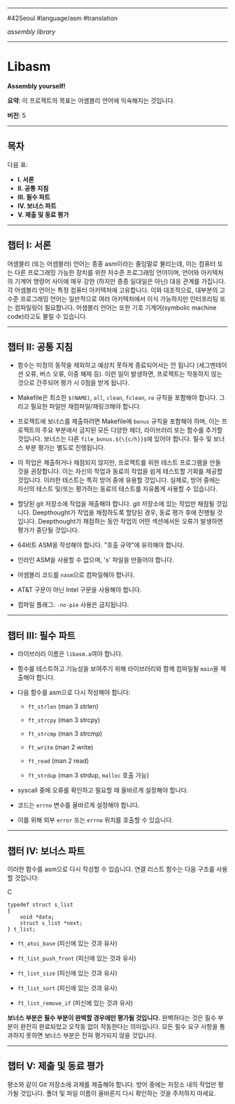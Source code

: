 
---

#42Seoul #language/asm #translation

_assembly library_

---

# Libasm

**Assembly yourself!**

**요약**: 이 프로젝트의 목표는 어셈블리 언어에 익숙해지는 것입니다.

**버전**: 5

---

## 목차

다음 표:

- **I. 서론**
- **II. 공통 지침**
- **III. 필수 파트**
- **IV. 보너스 파트**
- **V. 제출 및 동료 평가**

---

## 챕터 I: 서론

어셈블리 (또는 어셈블러) 언어는 종종 asm이라는 줄임말로 불리는데, 이는 컴퓨터 또는 다른 프로그래밍 가능한 장치를 위한 저수준 프로그래밍 언어이며, 언어와 아키텍처의 기계어 명령어 사이에 매우 강한 (하지만 종종 일대일은 아닌) 대응 관계를 가집니다. 각 어셈블리 언어는 특정 컴퓨터 아키텍처에 고유합니다. 이와 대조적으로, 대부분의 고수준 프로그래밍 언어는 일반적으로 여러 아키텍처에서 이식 가능하지만 인터프리팅 또는 컴파일링이 필요합니다. 어셈블리 언어는 또한 기호 기계어(symbolic machine code)라고도 불릴 수 있습니다.

---

## 챕터 II: 공통 지침

- 함수는 미정의 동작을 제외하고 예상치 못하게 종료되어서는 안 됩니다 (세그멘테이션 오류, 버스 오류, 이중 해제 등). 이런 일이 발생하면, 프로젝트는 작동하지 않는 것으로 간주되어 평가 시 0점을 받게 됩니다.
    
- Makefile은 최소한 `$(NAME)`, `all`, `clean`, `fclean`, `re` 규칙을 포함해야 합니다. 그리고 필요한 파일만 재컴파일/재링크해야 합니다.
    
- 프로젝트에 보너스를 제출하려면 Makefile에 `bonus` 규칙을 포함해야 하며, 이는 프로젝트의 주요 부분에서 금지된 모든 다양한 헤더, 라이브러리 또는 함수를 추가할 것입니다. 보너스는 다른 `file_bonus.${\{c/h}}$`에 있어야 합니다. 필수 및 보너스 부분 평가는 별도로 진행됩니다.
    
- 이 작업은 제출하거나 채점되지 않지만, 프로젝트를 위한 테스트 프로그램을 만들 것을 권장합니다. 이는 자신의 작업과 동료의 작업을 쉽게 테스트할 기회를 제공할 것입니다. 이러한 테스트는 특히 방어 중에 유용할 것입니다. 실제로, 방어 중에는 자신의 테스트 및/또는 평가하는 동료의 테스트를 자유롭게 사용할 수 있습니다.
    
- 할당된 git 저장소에 작업을 제출해야 합니다. git 저장소에 있는 작업만 채점될 것입니다. Deepthought가 작업을 채점하도록 할당된 경우, 동료 평가 후에 진행될 것입니다. Deepthought가 채점하는 동안 작업의 어떤 섹션에서든 오류가 발생하면 평가가 중단될 것입니다.
    
- 64비트 ASM을 작성해야 합니다. "호출 규약"에 유의해야 합니다.
    
- 인라인 ASM을 사용할 수 없으며, 's' 파일을 만들어야 합니다.
    
- 어셈블리 코드를 `nasm`으로 컴파일해야 합니다.
    
- AT&T 구문이 아닌 Intel 구문을 사용해야 합니다.
    
- 컴파일 플래그: `-no-pie` 사용은 금지됩니다.
    

---

## 챕터 III: 필수 파트

- 라이브러리 이름은 `libasm.a`여야 합니다.
    
- 함수를 테스트하고 기능성을 보여주기 위해 라이브러리와 함께 컴파일될 `main`을 제출해야 합니다.
    
- 다음 함수를 asm으로 다시 작성해야 합니다:
    
    - `ft_strlen` (man 3 strlen)
        
    - `ft_strcpy` (man 3 strcpy)
        
    - `ft_strcmp` (man 3 strcmp)
        
    - `ft_write` (man 2 write)
        
    - `ft_read` (man 2 read)
        
    - `ft_strdup` (man 3 strdup, `malloc` 호출 가능)
        
- syscall 중에 오류를 확인하고 필요할 때 올바르게 설정해야 합니다.
    
- 코드는 `errno` 변수를 올바르게 설정해야 합니다.
    
- 이를 위해 외부 `error` 또는 `errno` 위치를 호출할 수 있습니다.
    

---

## 챕터 IV: 보너스 파트

이러한 함수를 asm으로 다시 작성할 수 있습니다. 연결 리스트 함수는 다음 구조를 사용할 것입니다:

C

```
typedef struct s_list
{
    void *data;
    struct s_list *next;
} t_list;
```

- `ft_atoi_base` (피신에 있는 것과 유사)
    
- `ft_list_push_front` (피신에 있는 것과 유사)
    
- `ft_list_size` (피신에 있는 것과 유사)
    
- `ft_list_sort` (피신에 있는 것과 유사)
    
- `ft_list_remove_if` (피신에 있는 것과 유사)
    

**보너스 부분은 필수 부분이 완벽할 경우에만 평가될 것입니다.** 완벽하다는 것은 필수 부분이 완전히 완료되었고 오작동 없이 작동한다는 의미입니다. 모든 필수 요구 사항을 통과하지 못하면 보너스 부분은 전혀 평가되지 않을 것입니다.

---

## 챕터 V: 제출 및 동료 평가

평소와 같이 Git 저장소에 과제를 제출해야 합니다. 방어 중에는 저장소 내의 작업만 평가될 것입니다. 폴더 및 파일 이름이 올바른지 다시 확인하는 것을 주저하지 마세요.
